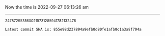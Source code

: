 Now the time is 2022-09-27 06:13:26 am

---

<small>2478729535600215731285941782132476</small>

```txt
Latest commit SHA is: 855e98d237894a9efb0d80fe1afb0c1a3a8f794a
```
